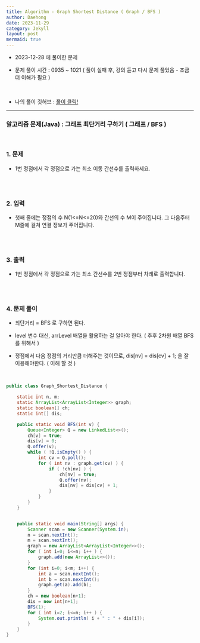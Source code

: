 ```yaml
---
title: Algorithm - Graph Shortest Distance ( Graph / BFS )
author: Daehong
date: 2023-11-29
category: Jekyll
layout: post
mermaid: true
---
```


- 2023-12-28 에 풀이한 문제

- 문제 풀이 시간 : 0935 ~ 1021 ( 풀이 실패 후, 강의 듣고 다시 문제 풀었음 - 조금 더 이해가 필요 )

<br>

* 나의 풀이 깃허브 : 
[풀이 클릭!](https://github.com/JeonDaehong/study-java-algorithm/blob/main/basic/Graph_Shortest_Distance.java)

<hr>

### 알고리즘 문제(Java) : 그래프 최단거리 구하기 ( 그래프 / BFS )

<br>

### 1. 문제

 - 1번 정점에서 각 정점으로 가는 최소 이동 간선수를 출력하세요.

<br>
<br>

### 2. 입력

 - 첫째 줄에는 정점의 수 N(1<=N<=20)와 간선의 수 M이 주어집니다. 그 다음주터 M줄에 걸쳐 연결 정보가 주어집니다.

<br>
<br>

### 3. 출력

 - 1번 정점에서 각 정점으로 가는 최소 간선수를 2번 정점부터 차례로 출력합니다.

<br>
<br>

### 4. 문제 풀이
 - 최단거리 = BFS 로 구하면 된다.

 - level 변수 대신, arrLevel 배열을 활용하는 걸 알아야 한다. ( 추후 2차원 배열 BFS 를 위해서 )

 - 정점에서 다음 정점의 거리만큼 더해주는 것이므로, dis[nv] = dis[cv] + 1; 을 잘 이용해야한다. ( 이해 할 것 )
 
 <br>


```java
public class Graph_Shortest_Distance {

    static int n, m;
    static ArrayList<ArrayList<Integer>> graph;
    static boolean[] ch;
    static int[] dis;

    public static void BFS(int v) {
        Queue<Integer> Q = new LinkedList<>();
        ch[v] = true;
        dis[v] = 0;
        Q.offer(v);
        while ( !Q.isEmpty() ) {
            int cv = Q.poll();
            for ( int nv : graph.get(cv) ) {
                if ( !ch[nv] ) {
                    ch[nv] = true;
                    Q.offer(nv);
                    dis[nv] = dis[cv] + 1;
                }
            }
        }
    }


    public static void main(String[] args) {
        Scanner scan = new Scanner(System.in);
        n = scan.nextInt();
        m = scan.nextInt();
        graph = new ArrayList<ArrayList<Integer>>();
        for ( int i=0; i<=n; i++ ) {
            graph.add(new ArrayList<>());
        }
        for (int i=0; i<m; i++) {
            int a = scan.nextInt();
            int b = scan.nextInt();
            graph.get(a).add(b);
        }
        ch = new boolean[n+1];
        dis = new int[n+1];
        BFS(1);
        for ( int i=2; i<=n; i++ ) {
            System.out.println( i + " : " + dis[i]);
        }
    }
}
```

<br>
<br>
<br>
<br>
<br>